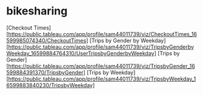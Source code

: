 # bikesharing
[Checkout Times][https://public.tableau.com/app/profile/sam44011739/viz/CheckoutTimes_16599985074340/CheckoutTimes]
[Trips by Gender by Weekday][https://public.tableau.com/app/profile/sam44011739/viz/TripsbyGenderbyWeekday_16599884764310/UserTripsbyGenderbyWeekday]
[Trips by Gender][https://public.tableau.com/app/profile/sam44011739/viz/TripsbyGender_16599884391370/TripsbyGender]
[Trips by Weekday][https://public.tableau.com/app/profile/sam44011739/viz/TripsbyWeekday_16599883840230/TripsbyWeekday]
